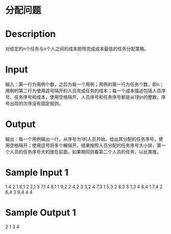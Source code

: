 # 分配问题

# Description

对给定的n个任务与n个人之间的成本矩阵完成成本最低的任务分配策略。

# Input

输入：第一行为用例个数，之后为每一个用例；用例的第一行为任务个数，即n；用例的第二行为使用逗号隔开的人员完成任务的成本；每一个成本描述包括人员序号、任务序号和成本，使用空格隔开。人员序号和任务序号都是从1到n的整数，序号出现的次序没有固定规则。

# Output

输出：每一个用例输出一行，从序号为1的人员开始，给出其分配的任务序号，使用空格隔开；使用逗号将多个解隔开。结果按照人员分配的任务序号大小排，第一个人员的任务序号大的放在前面，如果相同则看第二个人员的任务，以此类推。

# Sample Input 1

1
4
2 1 6,1 2 2,1 3 7,1 4 8,1 1 9,2 2 4,2 3 3,2 4 7,3 1 5,3 2 8,3 3 1,3 4 8,4 1 7,4 2 6,4 3 9,4 4 4

# Sample Output 1

2 1 3 4